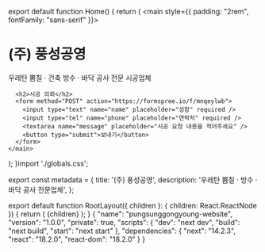 export default function Home() {
  return (
    <main style={{ padding: "2rem", fontFamily: "sans-serif" }}>
      <h1>(주) 풍성공영</h1>
      <p>우레탄 뿜칠 · 건축 방수 · 바닥 공사 전문 시공업체</p>

      <h2>시공 의뢰</h2>
      <form method="POST" action="https://formspree.io/f/mnqeylwb">
        <input type="text" name="name" placeholder="성함" required />
        <input type="tel" name="phone" placeholder="연락처" required />
        <textarea name="message" placeholder="시공 요청 내용을 적어주세요" />
        <button type="submit">보내기</button>
      </form>
    </main>
  );
}import './globals.css';

export const metadata = {
  title: '(주) 풍성공영',
  description: '우레탄 뿜칠 · 방수 · 바닥 공사 전문업체',
};

export default function RootLayout({ children }: { children: React.ReactNode }) {
  return (
    <html lang="ko">
      <body>{children}</body>
    </html>
  );
}
{
  "name": "pungsunggongyoung-website",
  "version": "1.0.0",
  "private": true,
  "scripts": {
    "dev": "next dev",
    "build": "next build",
    "start": "next start"
  },
  "dependencies": {
    "next": "14.2.3",
    "react": "18.2.0",
    "react-dom": "18.2.0"
  }
}
